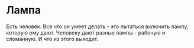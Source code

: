 # Лампа

Есть человек. Все что он умеет делать - это пытаться включить лампу, которую ему дают. Человеку дают
разные лампы - рабочую и сломанную. И что из этого выходит.